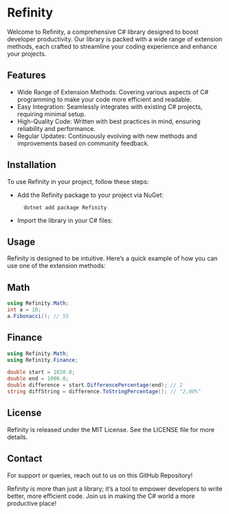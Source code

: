 # Refinity

Welcome to Refinity, a comprehensive C# library designed to boost developer productivity. Our library is packed with a wide range of extension methods, each crafted to streamline your coding experience and enhance your projects.

## Features

- Wide Range of Extension Methods: Covering various aspects of C# programming to make your code more efficient and readable.
- Easy Integration: Seamlessly integrates with existing C# projects, requiring minimal setup.
- High-Quality Code: Written with best practices in mind, ensuring reliability and performance.
- Regular Updates: Continuously evolving with new methods and improvements based on community feedback.

## Installation

To use Refinity in your project, follow these steps:

- Add the Refinity package to your project via NuGet:

		dotnet add package Refinity

- Import the library in your C# files:

## Usage

Refinity is designed to be intuitive. Here’s a quick example of how you can use one of the extension methods:

## Math

```cs
using Refinity.Math;
int a = 10;
a.Fibonacci(); // 55
```

## Finance

```cs
using Refinity.Math;
using Refinity.Finance;

double start = 1020.0;
double end = 1000.0;
double difference = start.DifferencePercentage(end); // 2
string diffString = difference.ToStringPercentage(); // "2,00%"
```

## License

Refinity is released under the MIT License. See the LICENSE file for more details.

## Contact

For support or queries, reach out to us on this GitHub Repository!

Refinity is more than just a library; it’s a tool to empower developers to write better, more efficient code. Join us in making the C# world a more productive place!
